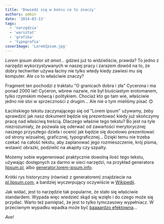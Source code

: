 ```yaml
---
title: 'Dowiedz się w końcu co to znaczy'
authors: admin
date: '2014-03-13'
tags:
  - 'narzędzia'
  - 'warsztat'
  - 'grafika'
  - 'typografia'
coverImage: 'LoremIpsum.jpg'
---
```


*Lorem ipsum dolor sit amet...* gdzieś już to widzieliście, prawda? To jedno z
narzędzi wykorzystywanych w naszej pracy i zarazem dowód na to, że dobry
techwriter używa łaciny nie tylko wtedy kiedy zawiesi mu się komputer. Ale co to
właściwie znaczy?

<!--truncate-->

Fragment ten pochodzi z traktatu "O granicach dobra i zła" Cycerona i ma ponad
2000 lat! Cyceron, wbrew nazwie, nie był biuściastym erotomanem, tylko rzymskim
mówcą i politykiem. Chociaż kto go tam wie, właściwie jedno nie stoi w
sprzeczności z drugim... Ale nie o tym mieliśmy pisać 😊

Łacińskiego tekstu zaczynającego się od "Lorem ipsum" używamy, żeby sprawdzić
jak nasz dokument będzie się prezentować kiedy już skończymy pracę nad właściwą
treścią. Dlaczego właśnie tego tekstu? Bo jest na tyle niezrozumiały, że pozwala
się oderwać od zawartości merytorycznej naszego przyszłego dzieła i ocenić jak
będzie się docelowo prezentować od strony wizualnej, graficznej,
typograficznej... Dzięki temu nie trzeba czekać na całość tekstu, aby zaplanować
jego rozmieszczenie, krój pisma, wstawić obrazki, podzielić na akapity czy
szpalty.

Możemy sobie wygenerować praktycznie dowolną ilość tego tekstu, używając
dostępnych za darmo w sieci narzędzi, na przykład generatora
[lipsum.pl](http://lipsum.pl/),
albo [generator.lorem-ipsum.info](http://generator.lorem-ipsum.info/).

Krótki rys historyczny (również z generatorem) znajdziecie na
[pl.lipsum.com](http://pl.lipsum.com/), a bardziej wyczerpujący oczywiście w
[Wikipedii](http://pl.wikipedia.org/wiki/Lorem_ipsum).

Jak widać, jest to narzędzie tak popularne, że stało się właściwie standardem.
Wypada więc wiedzieć skąd się wzięło i do czego może się przydać. Warto też
pamiętać, że jest to tylko tymczasowy wypełniacz. W przeciwnym wypadku wpadka
może być
[baaaardzo efektowna](http://www.elezea.com/2014/02/lorem-ipsum-gone-wrong/)...

_Ave!_
